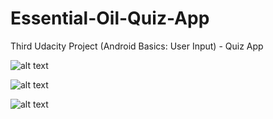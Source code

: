 # Essential-Oil-Quiz-App
Third Udacity Project (Android Basics: User Input) - Quiz App

![alt text](https://user-images.githubusercontent.com/36802522/53199305-98d55480-35d3-11e9-94fd-60825eb4ea2c.png)

![alt text](https://user-images.githubusercontent.com/36802522/53199530-2ca72080-35d4-11e9-80a6-b3d2581c58f4.png)

![alt text](https://user-images.githubusercontent.com/36802522/53199653-814a9b80-35d4-11e9-9b1e-c8ec945e722d.png)
